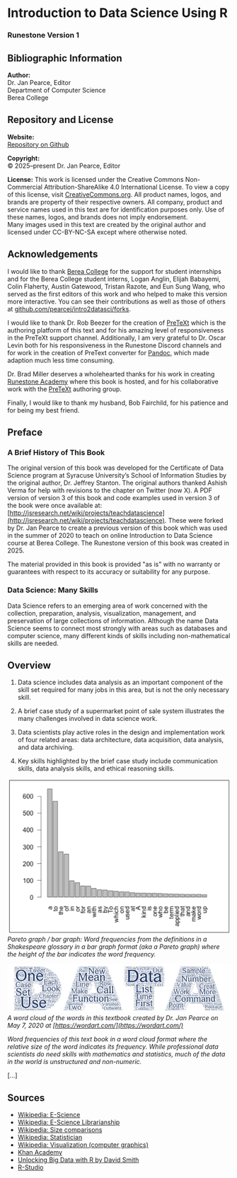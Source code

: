 # Introduction to Data Science Using R

### Runestone Version 1

## Bibliographic Information

**Author:**  
Dr. Jan Pearce, Editor  
Department of Computer Science  
Berea College  

## Repository and License

**Website:**  
[Repository on Github](https://github.com/pearcej/intro2datasci)

**Copyright:**  
© 2025–present Dr. Jan Pearce, Editor  

**License:** This work is licensed under the Creative Commons Non-Commercial Attribution-ShareAlike 4.0 International License. To view a copy of this license, visit [CreativeCommons.org](https://creativecommons.org/licenses/by-nc-sa/4.0/). All product names, logos, and brands are property of their respective owners. All company, product and service names used in this text are for identification purposes only. Use of these names, logos, and brands does not imply endorsement.  
Many images used in this text are created by the original author and licensed under CC-BY-NC-SA except where otherwise noted.

## Acknowledgements

I would like to thank [Berea College](https://www.berea.edu) for the support for student internships and for the Berea College student interns, Logan Anglin, Elijah Babayemi, Colin Flaherty, Austin Gatewood, Tristan Razote, and Eun Sung Wang, who served as the first editors of this work and who helped to make this version more interactive. You can see their contributions as well as those of others at [github.com/pearcej/intro2datasci/forks](https://github.com/pearcej/intro2datasci/forks).

I would like to thank Dr. Rob Beezer for the creation of [PreTeXt](https://pretextbook.org/) which is the authoring platform of this text and for his amazing level of responsiveness in the PreTeXt support channel. Additionally, I am very grateful to Dr. Oscar Levin both for his responsiveness in the Runestone Discord channels and for work in the creation of PreText converter for [Pandoc](https://pandoc.org/), which made adaption much less time consuming.

Dr. Brad Miller deserves a wholehearted thanks for his work in creating [Runestone Academy](https://runestone.academy/) where this book is hosted, and for his collaborative work with the [PreTeXt](https://pretextbook.org/) authoring group.

Finally, I would like to thank my husband, Bob Fairchild, for his patience and for being my best friend.

## Preface

### A Brief History of This Book

The original version of this book was developed for the Certificate of Data Science program at Syracuse University’s School of Information Studies by the original author, Dr. Jeffrey Stanton. The original authors thanked Ashish Verma for help with revisions to the chapter on Twitter (now X). A PDF version of version 3 of this book and code examples used in version 3 of the book were once available at: [http://jsresearch.net/wiki/projects/teachdatascience](http://jsresearch.net/wiki/projects/teachdatascience). These were forked by Dr. Jan Pearce to create a previous version of this book which was used in the summer of 2020 to teach on online Introduction to Data Science course at Berea College. The Runestone version of this book was created in 2025.

The material provided in this book is provided "as is" with no warranty or guarantees with respect to its accuracy or suitability for any purpose.

### Data Science: Many Skills

Data Science refers to an emerging area of work concerned with the collection, preparation, analysis, visualization, management, and preservation of large collections of information. Although the name Data Science seems to connect most strongly with areas such as databases and computer science, many different kinds of skills including non-mathematical skills are needed.

## Overview

1. Data science includes data analysis as an important component of the skill set required for many jobs in this area, but is not the only necessary skill.

2. A brief case study of a supermarket point of sale system illustrates the many challenges involved in data science work.

3. Data scientists play active roles in the design and implementation work of four related areas: data architecture, data acquisition, data analysis, and data archiving.

4. Key skills highlighted by the brief case study include communication skills, data analysis skills, and ethical reasoning skills.

![Pareto Graph](/images/pareto-words.png)  
*Pareto graph / bar graph: Word frequencies from the definitions in a Shakespeare glossary in a bar graph format (aka a Pareto graph) where the height of the bar indicates the word frequency.*

![Word Cloud](/images/data-text-cloud.png)  
*A word cloud of the words in this textbook created by Dr. Jan Pearce on May 7, 2020 at [https://wordart.com/](https://wordart.com/)*

*Word frequencies of this text book in a word cloud format where the relative size of the word indicates its frequency. While professional data scientists do need skills with mathematics and statistics, much of the data in the world is unstructured and non-numeric.*

[...]

## Sources

- [Wikipedia: E-Science](http://en.wikipedia.org/wiki/E-Science)
- [Wikipedia: E-Science Librarianship](http://en.wikipedia.org/wiki/E-Science_librarianship)
- [Wikipedia: Size comparisons](http://en.wikipedia.org/wiki/Wikipedia:Size_comparisons)
- [Wikipedia: Statistician](http://en.wikipedia.org/wiki/Statistician)
- [Wikipedia: Visualization (computer graphics)](http://en.wikipedia.org/wiki/Visualization_(computer_graphics))
- [Khan Academy](http://www.khanacademy.org/)
- [Unlocking Big Data with R by David Smith](http://www.readwriteweb.com/hack/2011/09/unlocking-big-dat)
- [R-Studio](http://rstudio.org/)
